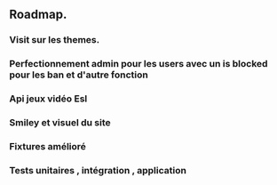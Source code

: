 



 ## Roadmap.




### Visit sur les themes.
### Perfectionnement admin pour les users avec un is blocked pour les ban et d'autre fonction
### Api jeux vidéo Esl
### Smiley et visuel du site
### Fixtures amélioré
### Tests unitaires , intégration , application



